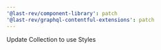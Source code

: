 ```yaml
---
'@last-rev/component-library': patch
'@last-rev/graphql-contentful-extensions': patch
---
```


Update Collection to use Styles
